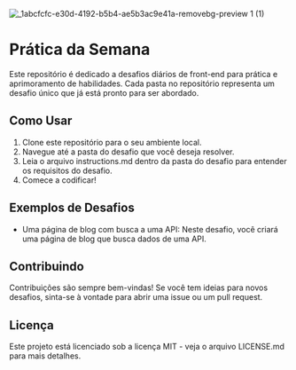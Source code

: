 
![_1abcfcfc-e30d-4192-b5b4-ae5b3ac9e41a-removebg-preview 1 (1)](https://github.com/denzelws/Pratica-da-Semana/assets/101350793/1b6e16cc-8e44-40b8-ac0f-9e276bf93680)


# Prática da Semana

Este repositório é dedicado a desafios diários de front-end para prática e aprimoramento de habilidades. Cada pasta no repositório representa um desafio único que já está pronto para ser abordado.

## Como Usar

1. Clone este repositório para o seu ambiente local.
2. Navegue até a pasta do desafio que você deseja resolver.
3. Leia o arquivo instructions.md dentro da pasta do desafio para entender os requisitos do desafio.
4. Comece a codificar!

## Exemplos de Desafios

- Uma página de blog com busca a uma API: Neste desafio, você criará uma página de blog que busca dados de uma API.

## Contribuindo

Contribuições são sempre bem-vindas! Se você tem ideias para novos desafios, sinta-se à vontade para abrir uma issue ou um pull request.

## Licença

Este projeto está licenciado sob a licença MIT - veja o arquivo LICENSE.md para mais detalhes.
